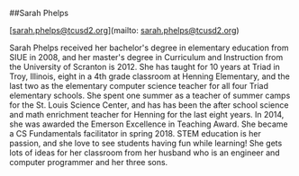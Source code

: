 ##Sarah Phelps

[sarah.phelps@tcusd2.org](mailto: sarah.phelps@tcusd2.org)

Sarah Phelps received her bachelor's degree in elementary education from SIUE in 2008, and her master's degree in Curriculum and Instruction from the University of Scranton is 2012.  She has taught for 10 years at Triad in Troy, Illinois, eight in a 4th grade classroom at Henning Elementary, and the last two as the elementary computer science teacher for all four Triad elementary schools.  She spent one summer as a teacher of summer camps for the St. Louis Science Center, and has has been the after school science and math enrichment teacher for Henning for the last eight years.  In 2014, she was awarded the Emerson Excellence in Teaching Award.  She became a CS Fundamentals facilitator in spring 2018.   STEM education is her passion, and she love to see students having fun while learning!  She gets lots of ideas for her classroom from her husband who is an engineer and computer programmer and her three sons.
